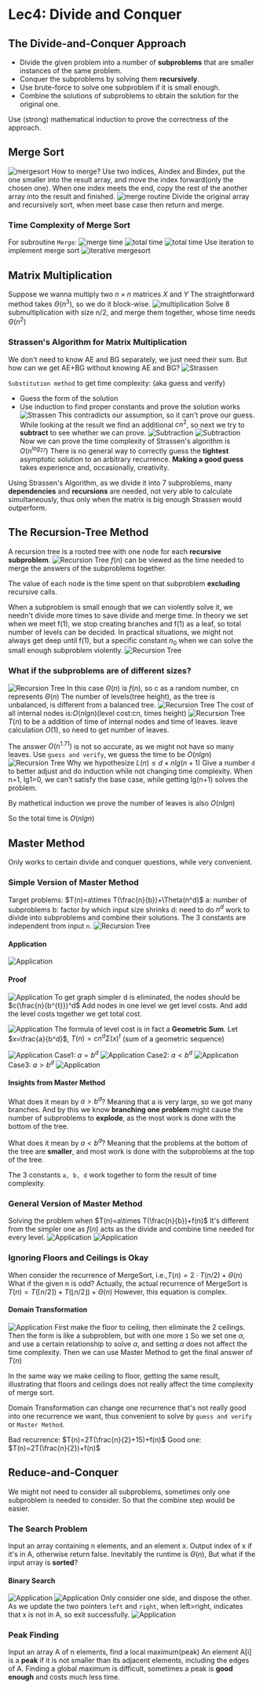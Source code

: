 # Lec4: Divide and Conquer
## The Divide-and-Conquer Approach
- Divide the given problem into a number of **subproblems** that are smaller instances of the same problem.
- Conquer the subproblems by solving them **recursively**.
- Use brute-force to solve one subproblem if it is small enough.
- Combine the solutions of subproblems to obtain the solution for the original one.

Use (strong) mathematical induction to prove the correctness of the approach.

## Merge Sort
![mergesort](image/lec4/1.png)
How to merge?
Use two indices, Aindex and Bindex, put the one smaller into the result array, and move the index forward(only the chosen one).
When one index meets the end, copy the rest of the another array into the result and finished.
![merge routine](image/lec4/2.png)
Divide the original array and recursively sort, when meet base case then return and merge.

### Time Complexity of Merge Sort
For subroutine `Merge`: 
![merge time](image/lec4/4.png)
![total time](image/lec4/3.png)
![total time](image/lec4/5.png)
Use iteration to implement merge sort
![iterative mergesort](image/lec4/6.png)

## Matrix Multiplication
Suppose we wanna multiply two $n\times n$ matrices $X$ and $Y$
The straightforward method takes $\Theta(n^3)$, so we do it block-wise.
![multiplication](image/lec4/7.png)
Solve 8 submultiplication with size n/2, and merge them together, whose time needs $\Theta(n^2)$

### Strassen's Algorithm for Matrix Multiplication
We don't need to know AE and BG separately, we just need their sum.
But how can we get AE+BG without knowing AE and BG?
![Strassen](image/lec4/8.png)

`Substitution method` to get time complexity: (aka guess and verify)
- Guess the form of the solution
- Use induction to find proper constants and prove the solution works
![Strassen](image/lec4/9.png)
This contradicts our assumption, so it can't prove our guess.
While looking at the result we find an additional $cn^2$, so next we try to **subtract** to see whether we can prove.
![Subtraction](image/lec4/10.png)
![Subtraction](image/lec4/11.png)
Now we can prove the time complexity of Strassen's algorithm is $O(n^{log_27})$
There is no general way to correctly guess the **tightest** asymptotic solution to an arbitrary recurrence.
**Making a good guess** takes experience and, occasionally, creativity.

Using Strassen's Algorithm, as we divide it into 7 subproblems, many **dependencies** and **recursions** are needed, not very able to calculate simultaneously, thus only when the matrix is big enough Strassen would outperform.

## The Recursion-Tree Method
A recursion tree is a rooted tree with one node for each **recursive subproblem**.
![Recursion Tree](image/lec4/12.png)
$f(n)$ can be viewed as the time needed to merge the answers of the subproblems together.

The value of each node is the time spent on that subproblem **excluding** recursive calls.

When a subproblem is small enough that we can violently solve it, we needn't divide more times to save divide and merge time.
In theory we set when we meet f(1), we stop creating branches and f(1) as a leaf, so total number of levels can be decided. In practical situations, we might not always get deep until f(1), but a specific constant $n_0$ when we can solve the small enough subproblem violently.
![Recursion Tree](image/lec4/13.png)

### What if the subproblems are of different sizes?
![Recursion Tree](image/lec4/14.png)
In this case $\Theta(n)$ is $f(n)$, so c as a random number, cn represents $\Theta(n)$
The number of levels(tree height), as the tree is unbalanced, is different from a balanced tree.
![Recursion Tree](image/lec4/15.png)
The cost of all internal nodes is:$O(nlgn)$(level cost:cn, times height)
![Recursion Tree](image/lec4/16.png)
$T(n)$ to be a addition of time of internal nodes and time of leaves.
leave calculation $O(1)$, so need to get number of leaves.

The answer $O(n^{1.71})$ is not so accurate, as we might not have so many leaves.
Use `guess and verify`, we guess the time to be $O(nlgn)$
![Recursion Tree](image/lec4/17.png)
Why we hypothesize $L(n)\leq d\times nlg(n+1)$
Give a number `d` to better adjust and do induction while not changing time complexity.
When n=1, lg1=0, we can't satisfy the base case, while getting lg(n+1) solves the problem.

By mathetical induction we prove the number of leaves is also $O(nlgn)$

So the total time is $O(nlgn)$

## Master Method
Only works to certain divide and conquer questions, while very convenient.

### Simple Version of Master Method
Target problems: $T(n)=a\times T(\frac{n}{b})+\Theta(n^d)$
a: number of subproblems
b: factor by which input size shrinks
d: need to do $n^d$ work to divide into subproblems and combine their solutions.
The 3 constants are independent from input `n`.
![Recursion Tree](image/lec4/18.png)

#### Application
![Application](image/lec4/19.png)

#### Proof
![Application](image/lec4/19.png)
To get graph simpler d is eliminated, the nodes should be $c(\frac{n}{b^{t}})^d$
Add nodes in one level we get level costs.
And add the level costs together we get total cost.

![Application](image/lec4/20.png)
The formula of level cost is in fact a **Geometric Sum**.
Let $x=\frac{a}{b^d}$, $T(n)=cn^d\Sigma(x)^t$ (sum of a geometric sequence)

![Application](image/lec4/22.png)
Case1: $a=b^d$
![Application](image/lec4/21.png)
Case2: $a<b^d$
![Application](image/lec4/23.png)
Case3: $a>b^d$
![Application](image/lec4/24.png)

#### Insights from Master Method
What does it mean by $a>b^d$?
Meaning that a is very large, so we got many branches.
And by this we know **branching one problem** might cause the number of subproblems to **explode**, as the most work is done with the bottom of the tree.

What does it mean by $a<b^d$?
Meaning that the problems at the bottom of the tree are **smaller**, and most work is done with the subproblems at the top of the tree.

The 3 constants `a, b, d` work together to form the result of time complexity.

### General Version of Master Method
Solving the problem when $T(n)=a\times T(\frac{n}{b})+f(n)$
It's different from the simpler one as $f(n)$ acts as the divide and combine time needed for every level.
![Application](image/lec4/25.png)
![Application](image/lec4/26.png)

### Ignoring Floors and Ceilings is Okay
When consider the recurrence of MergeSort, i.e.,$T(n) = 2 ⋅ T(n/2) + \Theta(n)$
What if the given n is odd?
Actually, the actual recurrence of MergeSort is $T(n) = T(⌈n/2⌉) + T(⌊n/2⌋) + \Theta(n)$
However, this equation is complex.

#### Domain Transformation
![Application](image/lec4/27.png)
First make the floor to ceiling, then eliminate the 2 ceilings.
Then the form is like a subproblem, but with one more `1`
So we set one $\alpha$, and use a certain relationship to solve $\alpha$, and setting $\alpha$ does not affect the time complexity.
Then we can use Master Method to get the final answer of $T(n)$

In the same way we make ceiling to floor, getting the same result, illustrating that floors and ceilings does not really affect the time complexity of merge sort.

Domain Transformation can change one recurrence that's not really good into one recurrence we want, thus convenient to solve by `guess and verify` or `Master Method`.

Bad recurrence: $T(n)=2T(\frac{n}{2}+15)+f(n)$
Good one: $T(n)=2T(\frac{n}{2})+f(n)$

## Reduce-and-Conquer
We might not need to consider all subproblems, sometimes only one subproblem is needed to consider.
So that the combine step would be easier.

### The Search Problem
Input an array containing n elements, and an element x.
Output index of x if it's in A, otherwise return false.
Inevitably the runtime is $\Theta (n)$, But what if the input array is **sorted**?

#### Binary Search
![Application](image/lec4/28.png)
![Application](image/lec4/29.png)
Only consider one side, and dispose the other.
As we update the two pointers `left` and `right`, when left>right, indicates that x is not in A, so exit successfully.
![Application](image/lec4/30.png)

### Peak Finding
Input an array A of n elements, find a local maximum(peak)
An element A[i] is a **peak** if it is not smaller than its adjacent elements, including the edges of A.
Finding a global maximum is difficult, sometimes a peak is **good enough** and costs much less time.
